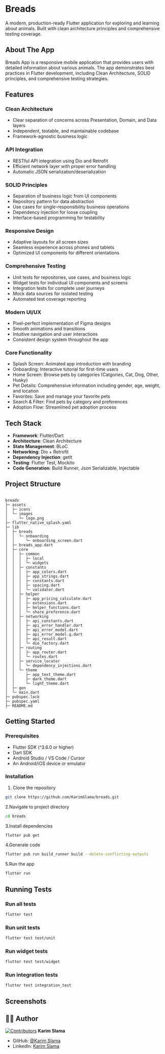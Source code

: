 # Breads

A modern, production-ready Flutter application for exploring and learning about animals. Built with clean architecture principles and comprehensive testing coverage.

## About The App

Breads App is a responsive mobile application that provides users with detailed information about various animals. The app demonstrates best practices in Flutter development, including Clean Architecture, SOLID principles, and comprehensive testing strategies.

## Features

### **Clean Architecture**

- Clear separation of concerns across Presentation, Domain, and Data layers
- Independent, testable, and maintainable codebase
- Framework-agnostic business logic

### **API Integration**

- RESTful API integration using Dio and Retrofit
- Efficient network layer with proper error handling
- Automatic JSON serialization/deserialization

### **SOLID Principles**

- Separation of business logic from UI components
- Repository pattern for data abstraction
- Use cases for single-responsibility business operations
- Dependency injection for loose coupling
- Interface-based programming for testability

### **Responsive Design**

- Adaptive layouts for all screen sizes
- Seamless experience across phones and tablets
- Optimized UI components for different orientations

### **Comprehensive Testing**

- Unit tests for repositories, use cases, and business logic
- Widget tests for individual UI components and screens
- Integration tests for complete user journeys
- Mock data sources for isolated testing
- Automated test coverage reporting

### **Modern UI/UX**

- Pixel-perfect implementation of Figma designs
- Smooth animations and transitions
- Intuitive navigation and user interactions
- Consistent design system throughout the app

### **Core Functionality**

- Splash Screen: Animated app introduction with branding
- Onboarding: Interactive tutorial for first-time users
- Home Screen: Browse pets by categories (Catgories, Cat, Dog, Other, Husky)
- Pet Details: Comprehensive information including gender, age, weight, and location
- Favorites: Save and manage your favorite pets
- Search & Filter: Find pets by category and preferences
- Adoption Flow: Streamlined pet adoption process

## Tech Stack

- **Framework**: Flutter/Dart
- **Architecture**: Clean Architecture
- **State Management**: BLoC
- **Networking**: Dio + Retrofit
- **Dependency Injection**: getIt
- **Testing**: Flutter Test, Mockito
- **Code Generation**: Build Runner, Json Serializable, Injectable

## Project Structure

```

breads
├─ assets
│  ├─ icons
│  └─ images
│     └─ logo.png
├─ flutter_native_splash.yaml
├─ lib
│  ├─ breads
│  │  └─ onboarding
│  │     └─ onboarding_screen.dart
│  ├─ breads_app.dart
│  ├─ core
│  │  ├─ common
│  │  │  ├─ local
│  │  │  └─ widgets
│  │  ├─ constants
│  │  │  ├─ app_colors.dart
│  │  │  ├─ app_strings.dart
│  │  │  ├─ constants.dart
│  │  │  ├─ spacing.dart
│  │  │  └─ validator.dart
│  │  ├─ helper
│  │  │  ├─ app_pricing_calculate.dart
│  │  │  ├─ extensions.dart
│  │  │  ├─ helper_functions.dart
│  │  │  └─ share_preference.dart
│  │  ├─ networking
│  │  │  ├─ api_constants.dart
│  │  │  ├─ api_error_handler.dart
│  │  │  ├─ api_error_model.dart
│  │  │  ├─ api_error_model.g.dart
│  │  │  ├─ api_result.dart
│  │  │  └─ dio_factory.dart
│  │  ├─ routing
│  │  │  ├─ app_router.dart
│  │  │  └─ routes.dart
│  │  ├─ service_locator
│  │  │  └─ dependency_injections.dart
│  │  └─ theme
│  │     ├─ app_text_theme.dart
│  │     ├─ dark_theme.dart
│  │     └─ light_theme.dart
│  ├─ gen
│  └─ main.dart
├─ pubspec.lock
├─ pubspec.yaml
├─ README.md

```

## Getting Started

### Prerequisites

- Flutter SDK (^3.6.0 or higher)
- Dart SDK
- Android Studio / VS Code / Cursor
- An Android/iOS device or emulator

### Installation

1. Clone the repository

```bash
git clone https://github.com/KarimSlama/breads.git
```

2.Navigate to project directory

```bash
cd breads
```

3.Install dependencies

```bash
flutter pub get
```

4.Generate code

```bash
flutter pub run build_runner build --delete-conflicting-outputs
```

5.Run the app

```bash
flutter run
```

## Running Tests

### Run all tests

```bash
flutter test
```

### Run unit tests

```bash
flutter test test/unit
```

### Run widget tests

```bash
flutter test test/widget
```

### Run integration tests

```bash
flutter test integration_test
```

## Screenshots

## 👨‍💻 Author

[![Contributors](https://contrib.rocks/image?repo=KarimSlama/testing_all_widgets_flutter)](https://github.com/KarimSlama/testing_all_widgets_flutter/graphs/contributors) **Karim Slama**

- GitHub: [@Karim Slama](https://github.com/KarimSlama)
- LinkedIn: [Karim Slama](https://linkedin.com/in/karim-slama-)
